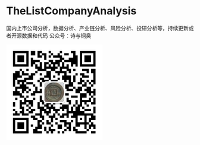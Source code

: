 # TheListCompanyAnalysis
国内上市公司分析，数据分析、产业链分析、风险分析、投研分析等，持续更新或者开源数据和代码
公众号：诗与铜臭

![公众号二维码](https://github.com/chenking2020/TheListCompanyAnalysis/blob/main/images/%E5%85%AC%E4%BC%97%E5%8F%B7%E4%BA%8C%E7%BB%B4%E7%A0%81.jpg)   
